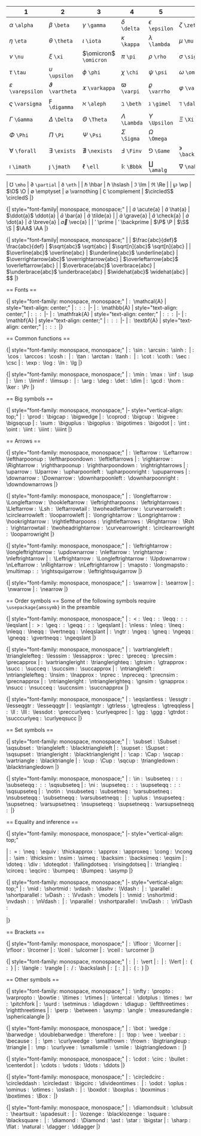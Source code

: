 |               1               |         2                     |        3                    |          4                  |           5                 |          6                    |
|-------------------------------|-------------------------------|-----------------------------|-----------------------------|-----------------------------|-------------------------------|
| $\alpha$  `\alpha`            | $\beta$ `\beta`               | $\gamma$ `\gamma`           | $\delta$ `\delta`           | $\epsilon$ `\epsilon`       | $\zeta$   `\zeta`             |
| $\eta$    `\eta`              | $\theta$ `\theta`             | $\iota$  `\iota`            | $\kappa$   `\kappa`         | $\lambda$ `\lambda`         | $\mu$   `\mu`                 |
| $\nu$     `\nu`               | $\xi$    `\xi`                | $\omicron$ `\omicron`       | $\pi$     `\pi`             | $\rho$  `\rho`              | $\sigma$ `\sigma`             |
| $\tau$    `\tau`              | $\upsilon$ `\upsilon`         | $\phi$    `\phi`            | $\chi$  `\chi`              | $\psi$   `\psi`             | $\omega$ `\omega`             |
| $\varepsilon$ `\varepsilon`   | $\vartheta$ `\vartheta`       | $\varkappa$ `\varkappa`     | $\varpi$ `\varpi`           | $\varrho$ `\varrho`         | $\varphi$ `\varphi`           |
| $\varsigma$ `\varsigma`       | $\digamma$ `\digamma`         | $\aleph$ `\aleph`           | $\beth$ `\beth`             | $\gimel$ `\gimel`           | $\daleth$ `\daleth`           |
| $\Gamma$ `\Gamma`             | $\Delta$ `\Delta`             | $\Theta$ `\Theta`           | $\Lambda$ `\Lambda`         | $\Upsilon$ `\Upsilon`       | $\Xi$ `\Xi`                   |
| $\Phi$ `\Phi`                 | $\Pi$ `\Pi`                   | $\Psi$ `\Psi`               | $\Sigma$ `\Sigma`           | $\Omega$ `\Omega`           |                               |
| $\forall$ `\forall`           | $\exists$ `\exists`           | $\nexists$ `\nexists`       | $\Finv$ `\Finv`             | $\Game$ `\Game`             | $\backepsilon$ `\backepsilon` |
| $\imath$ `\imath`             | $\jmath$ `\jmath`             | $\ell$ `\ell`               | $\Bbbk$ `\Bbbk`             | $\amalg$ `\amalg`           | $\nabla$ `\nabla`             |



| $\mho$ `\mho`                 | $\partial$ `\partial`         | $\eth$ `\eth`               | 
| $\hbar$ \hbar
| $\hslash$ \hslash
| $\Im$ \Im
| $\Re$ \Re
|
| $\wp$ \wp
| $\O$ \O
| $\emptyset$ \emptyset
| $\varnothing$ \varnothing
| $\complement$ \complement
| $\circledS$ \circledS
|}

{| style="font-family| monospace, monospace;"
|
| $\acute{a}$ \acute{a}
| $\hat{a}$ \hat{a}
| $\ddot{a}$ \ddot{a}
| $\bar{a}$ \bar{a}
| $\tilde{a}$ \tilde{a}
|
| $\grave{a}$ \grave{a}
| $\check{a}$ \check{a}
| $\dot{a}$ \dot{a}
| $\breve{a}$ \breve{a}
| $\vec{a}$ \vec{a}
|
| $\prime$ \prime
| $\backprime$ \backprime
| $\P$ \P
| $\S$ \S
| $\AA$ \AA
|}

{| style="font-family| monospace, monospace;"
|
| $\frac{abc}{def}$ \frac{abc}{def}
| $\sqrt{abc}$ \sqrt{abc}
| $\sqrt[n]{abc}$ \sqrt[n]{abc}
|
| $\overline{abc}$ \overline{abc}
| $\underline{abc}$ \underline{abc}
| $\overrightarrow{abc}$ \overrightarrow{abc}
| $\overleftarrow{abc}$ \overleftarrow{abc}
|
| $\overbrace{abc}$ \overbrace{abc}
| $\underbrace{abc}$ \underbrace{abc}
| $\widehat{abc}$ \widehat{abc}
| $\$
|}



== Fonts ==

{| style="font-family: monospace, monospace;"
|
: <math>\mathcal{A} </math> \mathcal{A}
| style="text-align: center;" |
: <math>\mathcal{ABCDEFGHIJKLMNOPQRSTUVWXYZ}</math>
: <math>\mathcal{abcdefghijklmnopqrstuvwxyz}</math>
: <math>\mathcal{0123456789}</math>
|-
|
: <math>\mathbb{A} </math> \mathbb{A}
| style="text-align: center;" |
: <math>\mathbb{ABCDEFGHIJKLMNOPQRSTUVWXYZ}</math>
: <math>\mathbb{abcdefghijklmnopqrstuvwxyz}</math>
: <math>\mathbb{0123456789}</math>
|-
|
: <math>\mathfrak{A} </math> \mathfrak{A}
| style="text-align: center;" |
: <math>\mathfrak{ABCDEFGHIJKLMNOPQRSTUVWXYZ}</math>
: <math>\mathfrak{abcdefghijklmnopqrstuvwxyz}</math>
: <math>\mathfrak{0123456789}</math>
|-
|
: <math>\mathbf{A} </math> \mathbf{A}
| style="text-align: center;" |
: <math>\mathbf{ABCDEFGHIJKLMNOPQRSTUVWXYZ}</math>
: <math>\mathbf{abcdefghijklmnopqrstuvwxyz}</math>
: <math>\mathbf{0123456789}</math>
|-
|
: <math>\textbf{A} </math> \textbf{A}
| style="text-align: center;" |
: <math>\textbf{ABCDEFGHIJKLMNOPQRSTUVWXYZ}</math>
: <math>\textbf{abcdefghijklmnopqrstuvwxyz}</math>
: <math>\textbf{0123456789}</math>
|}






== Common functions ==

{| style="font-family: monospace, monospace;"
|
: <math>\sin </math> \sin
: <math>\arcsin </math> \arcsin
: <math>\sinh </math> \sinh
: <math>\ </math>
|
: <math>\cos </math> \cos
: <math>\arccos </math> \arccos
: <math>\cosh </math> \cosh
: <math>\ </math>
|
: <math>\tan </math> \tan
: <math>\arctan </math> \arctan
: <math>\tanh </math> \tanh
: <math>\ </math>
|
: <math>\cot </math> \cot
: <math>\coth </math> \coth
: <math>\sec </math> \sec
: <math>\csc </math> \csc
|
: <math>\exp </math> \exp
: <math>\log </math> \log
: <math>\ln </math> \ln
: <math>\lg </math> \lg
|}

{| style="font-family: monospace, monospace;"
|
: <math>\min </math> \min
: <math>\max </math> \max
: <math>\inf </math> \inf
: <math>\sup </math> \sup
|
: <math>\lim </math> \lim
: <math>\liminf </math> \liminf
: <math>\limsup </math> \limsup
: <math>\ </math>
|
: <math>\arg </math> \arg
: <math>\deg </math> \deg
: <math>\det </math> \det
: <math>\dim </math> \dim
|
: <math>\gcd </math> \gcd
: <math>\hom </math> \hom
: <math>\ker </math> \ker
: <math>\Pr </math> \Pr
|}


== Big symbols ==

{| style="font-family: monospace, monospace;"
|- style="vertical-align: top;"
|
: <math>\prod </math> \prod
: <math>\bigcap </math> \bigcap
: <math>\bigwedge </math> \bigwedge
|
: <math>\coprod </math> \coprod
: <math>\bigcup </math> \bigcup
: <math>\bigvee </math> \bigvee
: <math>\bigsqcup </math> \bigsqcup
|
: <math>\sum </math> \sum
: <math>\biguplus </math> \biguplus
: <math>\bigoplus </math> \bigoplus
: <math>\bigotimes </math> \bigotimes
: <math>\bigodot </math> \bigodot
|
: <math>\int </math> \int
: <math>\oint </math> \oint
: <math>\iint </math> \iint
: <math>\iiint </math> \iiint
: <math>\iiiint </math> \iiiint
|}


== Arrows ==

{| style="font-family: monospace, monospace;"
|
: <math>\leftarrow </math> \leftarrow
: <math>\Leftarrow </math> \Leftarrow
: <math>\leftharpoonup </math> \leftharpoonup
: <math>\leftharpoondown </math> \leftharpoondown
: <math>\leftleftarrows </math> \leftleftarrows
|
: <math>\rightarrow </math> \rightarrow
: <math>\Rightarrow </math> \Rightarrow
: <math>\rightharpoonup </math> \rightharpoonup
: <math>\rightharpoondown </math> \rightharpoondown
: <math>\rightrightarrows </math> \rightrightarrows
|
: <math>\uparrow </math> \uparrow
: <math>\Uparrow </math> \Uparrow
: <math>\upharpoonleft </math> \upharpoonleft
: <math>\upharpoonright </math> \upharpoonright
: <math>\upuparrows </math> \upuparrows
|
: <math>\downarrow </math> \downarrow
: <math>\Downarrow </math> \Downarrow
: <math>\downharpoonleft </math> \downharpoonleft
: <math>\downharpoonright </math> \downharpoonright
: <math>\downdownarrows </math> \downdownarrows
|}

{| style="font-family: monospace, monospace;"
|
: <math>\longleftarrow </math> \longleftarrow
: <math>\Longleftarrow </math> \Longleftarrow
: <math>\hookleftarrow </math> \hookleftarrow
: <math>\leftrightharpoons </math> \leftrightharpoons
: <math>\leftrightarrows </math> \leftrightarrows
: <math>\Lleftarrow </math> \Lleftarrow
: <math>\Lsh </math> \Lsh
: <math>\leftarrowtail </math> \leftarrowtail
: <math>\twoheadleftarrow </math> \twoheadleftarrow
: <math>\curvearrowleft </math> \curvearrowleft
: <math>\circlearrowleft </math> \circlearrowleft
: <math>\looparrowleft </math> \looparrowleft
|
: <math>\longrightarrow </math> \longrightarrow
: <math>\Longrightarrow </math> \Longrightarrow
: <math>\hookrightarrow </math> \hookrightarrow
: <math>\rightleftharpoons </math> \rightleftharpoons
: <math>\rightleftarrows </math> \rightleftarrows
: <math>\Rrightarrow </math> \Rrightarrow
: <math>\Rsh </math> \Rsh
: <math>\rightarrowtail </math> \rightarrowtail
: <math>\twoheadrightarrow </math> \twoheadrightarrow
: <math>\curvearrowright </math> \curvearrowright
: <math>\circlearrowright </math> \circlearrowright
: <math>\looparrowright </math> \looparrowright
|}

{| style="font-family: monospace, monospace;"
|
: <math>\leftrightarrow </math> \leftrightarrow
: <math>\longleftrightarrow </math> \longleftrightarrow
: <math>\updownarrow </math> \updownarrow
: <math>\nleftarrow </math> \nleftarrow
: <math>\nrightarrow </math> \nrightarrow
: <math>\nleftrightarrow </math> \nleftrightarrow
|
: <math>\Leftrightarrow </math> \Leftrightarrow
: <math>\Longleftrightarrow </math> \Longleftrightarrow
: <math>\Updownarrow </math> \Updownarrow
: <math>\nLeftarrow </math> \nLeftarrow
: <math>\nRightarrow </math> \nRightarrow
: <math>\nLeftrightarrow </math> \nLeftrightarrow
|
: <math>\mapsto </math> \mapsto
: <math>\longmapsto </math> \longmapsto
: <math>\multimap </math> \multimap
: <math>\ </math>
: <math>\rightsquigarrow </math> \rightsquigarrow
: <math>\leftrightsquigarrow </math> \leftrightsquigarrow
|}

{| style="font-family: monospace, monospace;"
|
: <math>\swarrow </math> \swarrow
|
: <math>\searrow </math> \searrow
|
: <math>\nwarrow </math> \nwarrow
|
: <math>\nearrow </math> \nearrow
|}



== Order symbols ==
Some of the following symbols require <code>\usepackage{amssymb}</code> in the preamble

{| style="font-family: monospace, monospace;"
|
: <math> < </math> <
: <math>\leq </math> \leq
: <math>\ </math>
: <math>\leqq </math> \leqq
: <math>\ </math>
: <math>\ </math>
: <math>\leqslant </math> \leqslant
|
: <math> > </math> >
: <math>\geq </math> \geq
: <math>\ </math>
: <math>\geqq </math> \geqq
: <math>\ </math>
: <math>\ </math>
: <math>\geqslant </math> \geqslant
|
: <math>\nless </math> \nless
: <math>\nleq </math> \nleq
: <math>\lneq </math> \lneq
: <math>\nleqq </math> \nleqq
: <math>\lneqq </math> \lneqq
: <math>\lvertneqq </math> \lvertneqq
: <math>\nleqslant </math> \nleqslant
|
: <math>\ngtr </math> \ngtr
: <math>\ngeq </math> \ngeq
: <math>\gneq </math> \gneq
: <math>\ngeqq </math> \ngeqq
: <math>\gneqq </math> \gneqq
: <math>\gvertneqq </math> \gvertneqq
: <math>\ngeqslant </math> \ngeqslant
|}

{| style="font-family: monospace, monospace;"
|
: <math>\vartriangleleft </math> \vartriangleleft
: <math>\trianglelefteq </math> \trianglelefteq
: <math>\lesssim </math> \lesssim
: <math>\lessapprox </math> \lessapprox
: <math>\prec </math> \prec
: <math>\preceq </math> \preceq
: <math>\precsim </math> \precsim
: <math>\precapprox </math> \precapprox
|
: <math>\vartriangleright </math> \vartriangleright
: <math>\trianglerighteq </math> \trianglerighteq
: <math>\gtrsim </math> \gtrsim
: <math>\gtrapprox </math> \gtrapprox
: <math>\succ </math> \succ
: <math>\succeq </math> \succeq
: <math>\succsim </math> \succsim
: <math>\succapprox </math> \succapprox
|
: <math>\ntriangleleft </math> \ntriangleleft
: <math>\ntrianglelefteq </math> \ntrianglelefteq
: <math>\lnsim </math> \lnsim
: <math>\lnapprox </math> \lnapprox
: <math>\nprec </math> \nprec
: <math>\npreceq </math> \npreceq
: <math>\precnsim </math> \precnsim
: <math>\precnapprox </math> \precnapprox
|
: <math>\ntriangleright </math> \ntriangleright
: <math>\ntrianglerighteq </math> \ntrianglerighteq
: <math>\gnsim </math> \gnsim
: <math>\gnapprox </math> \gnapprox
: <math>\nsucc </math> \nsucc
: <math>\nsucceq </math> \nsucceq
: <math>\succnsim </math> \succnsim
: <math>\succnapprox </math> \succnapprox
|}

{| style="font-family: monospace, monospace;"
|
: <math>\eqslantless </math> \eqslantless
: <math>\lessgtr </math> \lessgtr
: <math>\lesseqgtr </math> \lesseqgtr
: <math>\lesseqqgtr </math> \lesseqqgtr
|
: <math>\eqslantgtr </math> \eqslantgtr
: <math>\gtrless </math> \gtrless
: <math>\gtreqless </math> \gtreqless
: <math>\gtreqqless </math> \gtreqqless
|
: <math>\ll </math> \ll
: <math>\lll </math> \lll
: <math>\lessdot </math> \lessdot
: <math>\preccurlyeq </math> \preccurlyeq
: <math>\curlyeqprec </math> \curlyeqprec
|
: <math>\gg </math> \gg
: <math>\ggg </math> \ggg
: <math>\gtrdot </math> \gtrdot
: <math>\succcurlyeq </math> \succcurlyeq
: <math>\curlyeqsucc </math> \curlyeqsucc
|}



== Set symbols ==

{| style="font-family: monospace, monospace;"
|
: <math>\subset </math> \subset
: <math>\Subset </math> \Subset
: <math>\sqsubset </math> \sqsubset
: <math>\triangleleft </math> \triangleleft
: <math>\blacktriangleleft </math> \blacktriangleleft
|
: <math>\supset </math> \supset
: <math>\Supset </math> \Supset
: <math>\sqsupset </math> \sqsupset
: <math>\triangleright </math> \triangleright
: <math>\blacktriangleright </math> \blacktriangleright
|
: <math>\cap </math> \cap
: <math>\Cap </math> \Cap
: <math>\sqcap </math> \sqcap
: <math>\vartriangle </math> \vartriangle
: <math>\blacktriangle </math> \blacktriangle
|
: <math>\cup </math> \cup
: <math>\Cup </math> \Cup
: <math>\sqcup </math> \sqcup
: <math>\triangledown </math> \triangledown
: <math>\blacktriangledown </math> \blacktriangledown
|}

{| style="font-family: monospace, monospace;"
|
: <math>\in </math> \in
: <math>\subseteq </math> \subseteq
: <math>\ </math>
: <math>\ </math>
: <math>\subseteqq </math> \subseteqq
: <math>\ </math>
: <math>\ </math>
: <math>\sqsubseteq </math> \sqsubseteq
|
: <math>\ni </math> \ni
: <math>\supseteq </math> \supseteq
: <math>\ </math>
: <math>\ </math>
: <math>\supseteqq </math> \supseteqq
: <math>\ </math>
: <math>\ </math>
: <math>\sqsupseteq </math> \sqsupseteq
|
: <math>\notin </math> \notin
: <math>\nsubseteq </math> \nsubseteq
: <math>\subsetneq </math> \subsetneq
: <math>\varsubsetneq </math> \varsubsetneq
: <math>\nsubseteqq </math> \nsubseteqq
: <math>\subsetneqq </math> \subsetneqq
: <math>\varsubsetneqq </math> \varsubsetneqq
: <math>\ </math>
|
: <math>\uplus </math> \uplus
: <math>\nsupseteq </math> \nsupseteq
: <math>\supsetneq </math> \supsetneq
: <math>\varsupsetneq </math> \varsupsetneq
: <math>\nsupseteqq </math> \nsupseteqq
: <math>\supsetneqq </math> \supsetneqq
: <math>\varsupsetneqq </math> \varsupsetneqq
: <math>\ </math>
|}


== Equality and inference ==

{| style="font-family: monospace, monospace;"
|- style="vertical-align: top;"

|
: <math> = </math> =
: <math>\neq </math> \neq
: <math>\equiv </math> \equiv
: <math>\thickapprox </math> \thickapprox
: <math>\approx </math> \approx
: <math>\approxeq </math> \approxeq
: <math>\cong </math> \cong
: <math>\ncong </math> \ncong
|
: <math>\sim </math> \sim
: <math>\thicksim </math> \thicksim
: <math>\nsim </math> \nsim
: <math>\simeq </math> \simeq
: <math>\backsim </math> \backsim
: <math>\backsimeq </math> \backsimeq
: <math>\eqsim </math> \eqsim
|
: <math>\doteq </math> \doteq
: <math>\div </math> \div
: <math>\doteqdot </math> \doteqdot
: <math>\fallingdotseq </math> \fallingdotseq
: <math>\risingdotseq </math> \risingdotseq
|
: <math>\triangleq </math> \triangleq
: <math>\circeq </math> \circeq
: <math>\eqcirc </math> \eqcirc
: <math>\bumpeq </math> \bumpeq
: <math>\Bumpeq </math> \Bumpeq
: <math>\asymp </math> \asymp
|}

{| style="font-family: monospace, monospace;"
|- style="vertical-align: top;"
|
: <math>\mid </math> \mid
: <math>\shortmid </math> \shortmid
: <math>\vdash </math> \vdash
: <math>\dashv </math> \dashv
: <math>\Vdash </math> \Vdash
: <math>\ </math>
|
: <math>\parallel </math> \parallel
: <math>\shortparallel </math> \shortparallel
: <math>\vDash </math> \vDash
: <math>\ </math>
: <math>\Vvdash </math> \Vvdash
: <math>\models </math> \models
|
: <math>\nmid </math> \nmid
: <math>\nshortmid </math> \nshortmid
: <math>\nvdash </math> \nvdash
: <math>\ </math>
: <math>\nVdash </math> \nVdash
: <math>\ </math>
|
: <math>\nparallel </math> \nparallel
: <math>\nshortparallel </math> \nshortparallel
: <math>\nvDash </math> \nvDash
: <math>\ </math>
: <math>\nVDash </math> \nVDash
: <math>\ </math><br /><br />
|}


== Brackets ==

{| style="font-family: monospace, monospace;"
|
: <math>\lfloor </math> \lfloor
: <math>\llcorner </math> \llcorner
|
: <math>\rfloor </math> \rfloor
: <math>\lrcorner </math> \lrcorner
|
: <math>\lceil </math> \lceil
: <math>\ulcorner </math> \ulcorner
|
: <math>\rceil </math> \rceil
: <math>\urcorner </math> \urcorner
|}

{| style="font-family: monospace, monospace;"
|
: <math>| </math> |
: <math>\vert </math> \vert
|
: <math>\| </math> \|
: <math>\Vert </math> \Vert
|
: <math>\{ </math> \{
: <math>\} </math> \}
|
: <math>\langle </math> \langle
: <math>\rangle </math> \rangle
|
: <math>/ </math> /
: <math>\backslash </math> \backslash
|
: <math>[ </math> [
: <math>] </math> ]
|
: <math>( </math> (
: <math>) </math> )
|}


== Other symbols ==

{| style="font-family: monospace, monospace;"
|
: <math>\infty </math> \infty
: <math>\propto </math> \propto
: <math>\varpropto </math> \varpropto
: <math>\bowtie </math> \bowtie
: <math>\ltimes </math> \ltimes
: <math>\rtimes </math> \rtimes
|
: <math>\intercal </math> \intercal
: <math>\dotplus </math> \dotplus
: <math>\times </math> \times
: <math>\wr </math> \wr
: <math>\pitchfork </math> \pitchfork
|
: <math>\surd </math> \surd
: <math>\setminus </math> \setminus
: <math>\diagdown </math> \diagdown
: <math>\diagup </math> \diagup
: <math>\leftthreetimes </math> \leftthreetimes
: <math>\rightthreetimes </math> \rightthreetimes
|
: <math>\perp </math> \perp
: <math>\between </math> \between
: <math>\asymp </math> \asymp
: <math>\angle </math> \angle
: <math>\measuredangle </math> \measuredangle
: <math>\sphericalangle </math> \sphericalangle
|}

{| style="font-family: monospace, monospace;"
|
: <math>\bot </math> \bot
: <math>\wedge </math> \wedge
: <math>\barwedge </math> \barwedge
: <math>\doublebarwedge </math> \doublebarwedge
: <math>\therefore </math> \therefore
: <math>\ </math>
|
: <math>\top </math> \top
: <math>\vee </math> \vee
: <math>\veebar </math> \veebar
: <math>\ </math>
: <math>\because </math> \because
: <math>\ </math>
|
: <math>\pm </math> \pm
: <math>\curlywedge </math> \curlywedge
: <math>\smallfrown </math> \smallfrown
: <math>\frown </math> \frown
: <math>\bigtriangleup </math> \bigtriangleup
: <math>\triangle </math> \triangle
|
: <math>\mp </math> \mp
: <math>\curlyvee </math> \curlyvee
: <math>\smallsmile </math> \smallsmile
: <math>\smile </math> \smile
: <math>\bigtriangledown </math> \bigtriangledown
: <math>\ </math>
|}

{| style="font-family: monospace, monospace;"
|
: <math>\cdot </math> \cdot
: <math>\circ </math> \circ
: <math>\bullet </math> \bullet
: <math>\centerdot </math> \centerdot
|
: <math>\cdots </math> \cdots
: <math>\vdots </math> \vdots
: <math>\ldots </math> \ldots
: <math>\ddots </math> \ddots
|}

{| style="font-family: monospace, monospace;"
|
: <math>\circledcirc </math> \circledcirc
: <math>\circleddash </math> \circleddash
: <math>\circledast </math> \circledast
: <math>\bigcirc </math> \bigcirc
: <math>\divideontimes </math> \divideontimes
: <math>\ </math>
|
: <math>\odot </math> \odot
: <math>\oplus </math> \oplus
: <math>\ominus </math> \ominus
: <math>\otimes </math> \otimes
: <math>\oslash </math> \oslash
: <math>\ </math>
|
: <math>\boxdot </math> \boxdot
: <math>\boxplus </math> \boxplus
: <math>\boxminus </math> \boxminus
: <math>\boxtimes </math> \boxtimes
: <math>\Box </math> \Box
: <math>\ </math>
|}

{| style="font-family: monospace, monospace;"
|
: <math>\diamondsuit </math> \diamondsuit
: <math>\clubsuit </math> \clubsuit
: <math>\heartsuit </math> \heartsuit
: <math>\spadesuit </math> \spadesuit
: <math>\ </math>
|
: <math>\lozenge </math> \lozenge
: <math>\blacklozenge </math> \blacklozenge
: <math>\square </math> \square
: <math>\blacksquare </math> \blacksquare
: <math>\ </math>
|
: <math>\diamond </math> \diamond
: <math>\Diamond </math> \Diamond
: <math>\ast </math> \ast
: <math>\star </math> \star
: <math>\bigstar </math> \bigstar
|
: <math>\sharp </math> \sharp
: <math>\flat </math> \flat
: <math>\natural </math> \natural
: <math>\dagger </math> \dagger
: <math>\ddagger </math> \ddagger
|}



